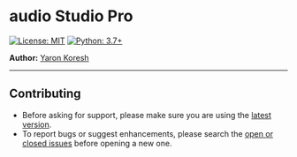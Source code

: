 # audio Studio Pro

[![License: MIT](https://img.shields.io/badge/License-MIT-yellow.svg)](https://opensource.org/licenses/MIT)
[![Python: 3.7+](https://img.shields.io/badge/python-3.7+-blue.svg)](https://www.python.org/downloads/)

**Author:** [Yaron Koresh](mailto:aharonkoresh1@gmail.com)

---

## Contributing

- Before asking for support, please make sure you are using the [latest version](https://github.com/YaronKoresh/audio-studio-pro).
- To report bugs or suggest enhancements, please search the [open or closed issues](https://github.com/YaronKoresh/audio-studio-pro/issues?q=is%3Aissue) before opening a new one.

